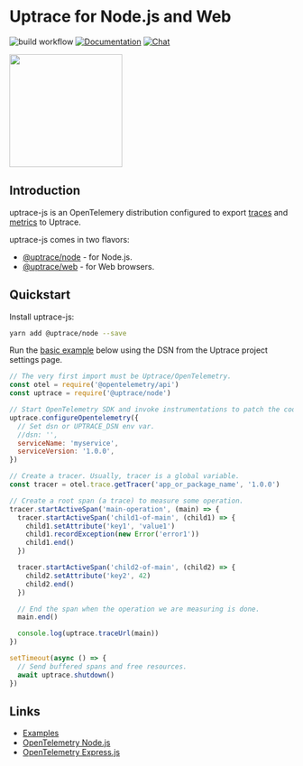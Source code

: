 # Uptrace for Node.js and Web

![build workflow](https://github.com/uptrace/uptrace-js/actions/workflows/build.yml/badge.svg)
[![Documentation](https://img.shields.io/badge/uptrace-documentation-informational)](https://uptrace.dev/get/opentelemetry-js/node)
[![Chat](https://img.shields.io/badge/-telegram-red?color=white&logo=telegram&logoColor=black)](https://t.me/uptrace)

<a href="https://uptrace.dev/get/opentelemetry-js/node">
  <img src="https://uptrace.dev/devicon/javascript-original.svg" height="200px" />
</a>

## Introduction

uptrace-js is an OpenTelemery distribution configured to export
[traces](https://uptrace.dev/opentelemetry/distributed-tracing) and
[metrics](https://uptrace.dev/opentelemetry/metrics) to Uptrace.

uptrace-js comes in two flavors:

- [@uptrace/node](https://uptrace.dev/get/opentelemetry-js/node) - for Node.js.
- [@uptrace/web](https://uptrace.dev/get/opentelemetry-js/browser) - for Web browsers.

## Quickstart

Install uptrace-js:

```bash
yarn add @uptrace/node --save
```

Run the [basic example](example/basic-node) below using the DSN from the Uptrace project settings
page.

```js
// The very first import must be Uptrace/OpenTelemetry.
const otel = require('@opentelemetry/api')
const uptrace = require('@uptrace/node')

// Start OpenTelemetry SDK and invoke instrumentations to patch the code.
uptrace.configureOpentelemetry({
  // Set dsn or UPTRACE_DSN env var.
  //dsn: '',
  serviceName: 'myservice',
  serviceVersion: '1.0.0',
})

// Create a tracer. Usually, tracer is a global variable.
const tracer = otel.trace.getTracer('app_or_package_name', '1.0.0')

// Create a root span (a trace) to measure some operation.
tracer.startActiveSpan('main-operation', (main) => {
  tracer.startActiveSpan('child1-of-main', (child1) => {
    child1.setAttribute('key1', 'value1')
    child1.recordException(new Error('error1'))
    child1.end()
  })

  tracer.startActiveSpan('child2-of-main', (child2) => {
    child2.setAttribute('key2', 42)
    child2.end()
  })

  // End the span when the operation we are measuring is done.
  main.end()

  console.log(uptrace.traceUrl(main))
})

setTimeout(async () => {
  // Send buffered spans and free resources.
  await uptrace.shutdown()
})
```

## Links

- [Examples](example)
- [OpenTelemetry Node.js](https://uptrace.dev/get/opentelemetry-js/node)
- [OpenTelemetry Express.js](https://uptrace.dev/guides/opentelemetry-express)

